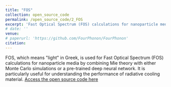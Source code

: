 ```yaml
---
title: "FOS"
collection: open_source_code
permalink: /open_source_code/2_FOS
excerpt: 'Fast Optical Spectrum (FOS) calculations for nanoparticle media by combining Mie theory with Monte Carlo simulations.'
# date: ''
venue: 
# paperurl: 'https://github.com/FourPhonon/FourPhonon'
citation: 
---
```

FOS, which means "light" in Greek, is used for Fast Optical Spectrum (FOS) calculations for nanoparticle media by combining Mie theory with either Monte Carlo simulations or a pre-trained deep neural network. It is particularly useful for understanding the performance of radiative cooling material. [Access the open source code here](https://github.com/FastOpticalSpectrum/FOS)

<!-- Recommended citation: Your Name, You. (2010). "Paper Title Number 2." <i>Journal 1</i>. 1(2). -->


